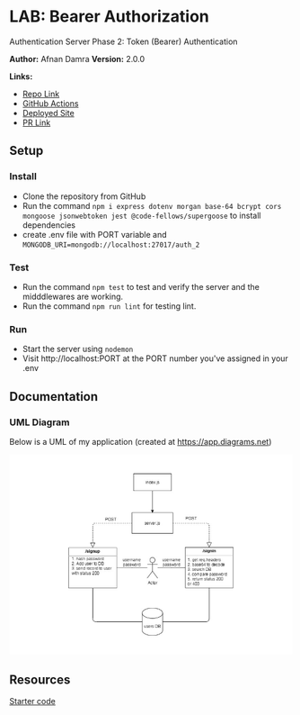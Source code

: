 # LAB: Bearer Authorization

Authentication Server Phase 2: Token (Bearer) Authentication

**Author:** Afnan Damra
**Version:** 2.0.0

**Links:**

- [Repo Link](https://github.com/afnandamra/bearer-auth)
- [GitHub Actions](https://github.com/afnandamra/bearer-auth/actions)
- [Deployed Site](https://afnan-bearer-auth.herokuapp.com/)
- [PR Link](https://github.com/afnandamra/bearer-auth/pull/1)

## Setup

### Install

- Clone the repository from GitHub
- Run the command `npm i express dotenv morgan base-64 bcrypt cors mongoose jsonwebtoken jest @code-fellows/supergoose` to install dependencies
- create .env file with PORT variable and `MONGODB_URI=mongodb://localhost:27017/auth_2`

### Test

- Run the command `npm test` to test and verify the server and the midddlewares are working.
- Run the command `npm run lint` for testing lint.

### Run

- Start the server using `nodemon`
- Visit http://localhost:PORT at the PORT number you've assigned in your .env

## Documentation

### UML Diagram

Below is a UML of my application (created at https://app.diagrams.net)

![UML Lab7](assets/lab7.jpg)

## Resources

[Starter code](https://github.com/LTUC/amman-javascript-401d7/tree/main/class-07/lab/starter-code)
